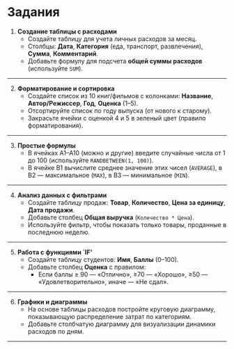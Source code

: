 # Задания

1. **Создание таблицы с расходами**  
   - Создайте таблицу для учета личных расходов за месяц.  
   - Столбцы: **Дата**, **Категория** (еда, транспорт, развлечения), **Сумма**, **Комментарий**.  
   - Добавьте формулу для подсчета **общей суммы расходов** (используйте `SUM`).  
---
2. **Форматирование и сортировка**  
   - Создайте список из 10 книг/фильмов с колонками: **Название**, **Автор/Режиссер**, **Год**, **Оценка** (1–5). 
   - Отсортируйте список по году выпуска (от нового к старому).  
   - Закрасьте ячейки с оценкой 4 и 5 в зеленый цвет (правило форматирования).  
---
3. **Простые формулы**  
   - В ячейках A1–A10 (можно и другие) введите случайные числа от 1 до 100 (используйте `RANDBETWEEN(1, 100)`).  
   - В ячейке B1 вычислите среднее значение этих чисел (`AVERAGE`), в B2 — максимальное (`MAX`), в B3 — минимальное (`MIN`).  

---
4. **Анализ данных с фильтрами**  
   - Создайте таблицу продаж: **Товар**, **Количество**, **Цена за единицу**, **Дата продажи**.  
   - Добавьте столбец **Общая выручка** (`Количество * Цена`).  
   - Используйте фильтр, чтобы показать только товары, проданные в последнюю неделю.  
---
5. **Работа с функциями `IF'**
   - Создайте таблицу студентов: **Имя**, **Баллы** (0–100).  
   - Добавьте столбец **Оценка** с правилом:  
     - Если баллы ≥ 90 — «Отлично», ≥70 — «Хорошо», ≥50 — «Удовлетворительно», иначе — «Не сдал».   
--- 
6. **Графики и диаграммы**  
   - На основе таблицы расходов постройте круговую диаграмму, показывающую распределение затрат по категориям.  
   - Добавьте столбчатую диаграмму для визуализации динамики расходов по дням.  

--- 
